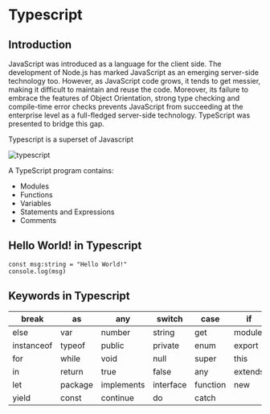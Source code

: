 # Typescript


## Introduction
JavaScript was introduced as a language for the client side. The development of Node.js has marked JavaScript as an emerging server-side technology too. However, as JavaScript code grows, it tends to get messier, making it difficult to maintain and reuse the code. Moreover, its failure to embrace the features of Object Orientation, strong type checking and compile-time error checks prevents JavaScript from succeeding at the enterprise level as a full-fledged server-side technology. TypeScript was presented to bridge this gap.

Typescript is a superset of Javascript

![typescript](/images/superset.png)


A TypeScript program contains:

* Modules
* Functions
* Variables
* Statements and Expressions
* Comments

## Hello World! in Typescript

```
const msg:string = "Hello World!" 
console.log(msg)
```

## Keywords in Typescript

| break | as | any | switch | case | if | throw |
|-------|-------|-------|-------|-------|-------|-------|
| else | var | number | string | get | module | type |
| instanceof | typeof | public | private | enum | export | finally |
| for | while | void | null | super | this | new |
| in | return | true | false | any | extends | static | 
| let | package | implements | interface | function | new | try |
| yield | const | continue | do | catch |





